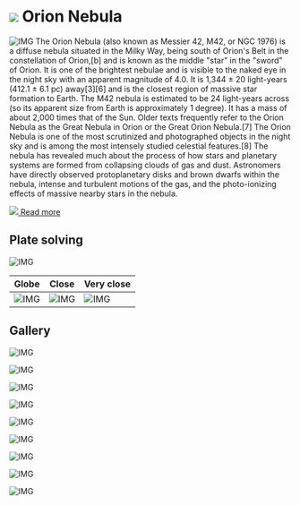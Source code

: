 # ![](..//Imaging//Common/pyl-tiny.png) Orion Nebula
![IMG](..//Imaging//HD/Orion_Nebula+00+co.jpg)
The Orion Nebula (also known as Messier 42, M42, or NGC 1976) is a diffuse nebula situated in the Milky Way, being south of Orion's Belt in the constellation of Orion,[b] and is known as the middle "star" in the "sword" of Orion. It is one of the brightest nebulae and is visible to the naked eye in the night sky with an apparent magnitude of 4.0. It is 1,344 ± 20 light-years (412.1 ± 6.1 pc) away[3][6] and is the closest region of massive star formation to Earth. The M42 nebula is estimated to be 24 light-years across (so its apparent size from Earth is approximately 1 degree). It has a mass of about 2,000 times that of the Sun. Older texts frequently refer to the Orion Nebula as the Great Nebula in Orion or the Great Orion Nebula.[7] The Orion Nebula is one of the most scrutinized and photographed objects in the night sky and is among the most intensely studied celestial features.[8] The nebula has revealed much about the process of how stars and planetary systems are formed from collapsing clouds of gas and dust. Astronomers have directly observed protoplanetary disks and brown dwarfs within the nebula, intense and turbulent motions of the gas, and the photo-ionizing effects of massive nearby stars in the nebula.

[![](..//Imaging//Common/Wikipedia.png) Read more](https://en.wikipedia.org/wiki/Orion_Nebula)
## Plate solving 


![IMG](..//Imaging//HD/Orion_Nebula_Annotated.jpg)


| Globe | Close | Very close |
| ----- | ----- | ----- |
|![IMG](..//Imaging//HD/Orion_Nebula_Globe.jpg) |![IMG](..//Imaging//HD/Orion_Nebula_Close.jpg) |![IMG](..//Imaging//HD/Orion_Nebula_Closer.jpg) |

## Gallery
![IMG](..//Imaging//HD/Orion_Nebula+00+co.jpg) 

![IMG](..//Imaging//HD/Orion_Nebula+01+co.jpg) 

![IMG](..//Imaging//HD/Orion_Nebula+02+co.jpg) 

![IMG](..//Imaging//HD/Orion_Nebula+04+co.jpg) 

![IMG](..//Imaging//HD/Orion_Nebula+05+co.jpg) 

![IMG](..//Imaging//HD/Orion_Nebula+06+co.jpg) 

![IMG](..//Imaging//HD/Orion_Nebula+07+co.jpg) 

![IMG](..//Imaging//HD/Orion_Nebula+08+co.jpg) 

![IMG](..//Imaging//HD/Orion_Nebula+09+co.jpg) 

